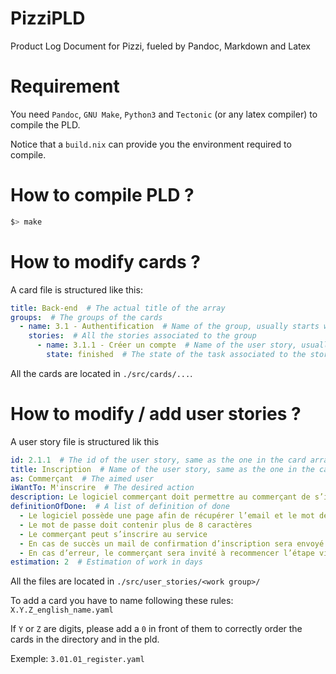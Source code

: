 # PizziPLD
Product Log Document for Pizzi, fueled by Pandoc, Markdown and Latex

# Requirement
You need `Pandoc`, `GNU Make`, `Python3` and `Tectonic` (or any latex compiler) to compile the PLD.

Notice that a `build.nix` can provide you the environment required to compile.

# How to compile PLD ?

```sh
$> make 
```

# How to modify cards ?

A card file is structured like this:

```yaml
title: Back-end  # The actual title of the array
groups:  # The groups of the cards 
  - name: 3.1 - Authentification  # Name of the group, usually starts with a `X.Y` id
    stories:  # All the stories associated to the group
      - name: 3.1.1 - Créer un compte  # Name of the user story, usually starts with a `X.Y.Z` id
        state: finished  # The state of the task associated to the story `unstarted`, `progressing`, `finished`, `delayed`, `abandoned`
```

All the cards are located in `./src/cards/...`.


# How to modify / add user stories ?

A user story file is structured lik this

```yaml
id: 2.1.1  # The id of the user story, same as the one in the card array
title: Inscription  # Name of the user story, same as the one in the card array
as: Commerçant  # The aimed user
iWantTo: M'inscrire  # The desired action
description: Le logiciel commerçant doit permettre au commerçant de s’inscrire de sorte à ce qu’il puisse utiliser toutes les fonctionnalités du logiciel par la suite  # Action description
definitionOfDone:  # A list of definition of done
  - Le logiciel possède une page afin de récupérer l’email et le mot de passe que le commerçant aura entré
  - Le mot de passe doit contenir plus de 8 caractères
  - Le commerçant peut s’inscrire au service
  - En cas de succès un mail de confirmation d’inscription sera envoyé
  - En cas d’erreur, le commerçant sera invité à recommencer l’étape via un message
estimation: 2  # Estimation of work in days
```

All the files are located in `./src/user_stories/<work group>/`

To add a card you have to name following these rules:
`X.Y.Z_english_name.yaml`

If `Y` or `Z` are digits, please add a `0` in front of them to correctly order the cards in the directory and in the pld.

Exemple: `3.01.01_register.yaml`
